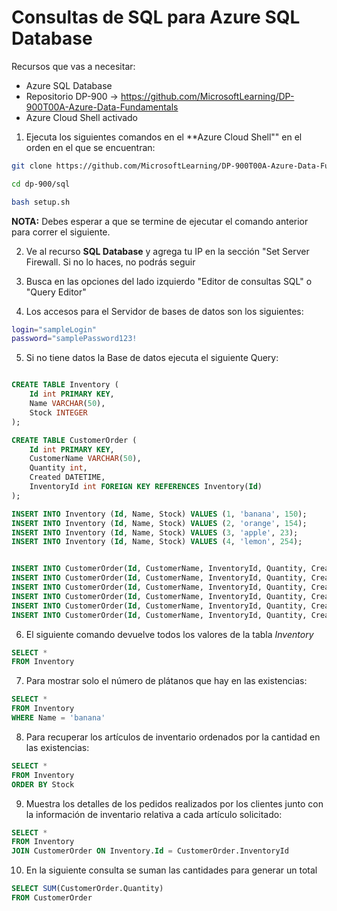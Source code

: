 # Consultas de SQL para Azure SQL Database

Recursos que vas a necesitar:
- Azure SQL Database
- Repositorio DP-900 -> https://github.com/MicrosoftLearning/DP-900T00A-Azure-Data-Fundamentals
- Azure Cloud Shell activado

1. Ejecuta los siguientes comandos en el **Azure Cloud Shell"" en el orden en el que se encuentran:


```Bash
git clone https://github.com/MicrosoftLearning/DP-900T00A-Azure-Data-Fundamentals dp-900
```

```Bash
cd dp-900/sql
```

```Bash
bash setup.sh
```

**NOTA:** Debes esperar a que se termine de ejecutar el comando anterior para correr el siguiente.

2. Ve al recurso **SQL Database** y agrega tu IP en la sección "Set Server Firewall. Si no lo haces, no podrás seguir

3. Busca en las opciones del lado izquierdo "Editor de consultas SQL" o "Query Editor"

4. Los accesos para el Servidor de bases de datos son los siguientes:

```Bash
login="sampleLogin"
password="samplePassword123!
```

5. Si no tiene datos la Base de datos ejecuta el siguiente Query:

```sql

CREATE TABLE Inventory (
	Id int PRIMARY KEY, 
	Name VARCHAR(50), 
	Stock INTEGER
);

CREATE TABLE CustomerOrder (
	Id int PRIMARY KEY, 
	CustomerName VARCHAR(50),
    Quantity int,
    Created DATETIME,
    InventoryId int FOREIGN KEY REFERENCES Inventory(Id)
);

INSERT INTO Inventory (Id, Name, Stock) VALUES (1, 'banana', 150); 
INSERT INTO Inventory (Id, Name, Stock) VALUES (2, 'orange', 154);
INSERT INTO Inventory (Id, Name, Stock) VALUES (3, 'apple', 23); 
INSERT INTO Inventory (Id, Name, Stock) VALUES (4, 'lemon', 254);


INSERT INTO CustomerOrder(Id, CustomerName, InventoryId, Quantity, Created) VALUES (1, 'John Smith', 2, 5, getdate());
INSERT INTO CustomerOrder(Id, CustomerName, InventoryId, Quantity, Created) VALUES (2, 'Jane Brown', 2, 8, getdate());
INSERT INTO CustomerOrder(Id, CustomerName, InventoryId, Quantity, Created) VALUES (3, 'Stephen Stone', 3, 3, getdate());
INSERT INTO CustomerOrder(Id, CustomerName, InventoryId, Quantity, Created) VALUES (4, 'Claire Smith', 1, 1, getdate());
INSERT INTO CustomerOrder(Id, CustomerName, InventoryId, Quantity, Created) VALUES (5, 'Sarah Fedun', 4, 3, getdate());
INSERT INTO CustomerOrder(Id, CustomerName, InventoryId, Quantity, Created) VALUES (6, 'Graham Hinson', 3, 9, getdate());
```

6. El siguiente comando devuelve todos los valores de la tabla *Inventory*

```sql
SELECT * 
FROM Inventory
```

7. Para mostrar solo el número de plátanos que hay en las existencias:

```sql
SELECT * 
FROM Inventory 
WHERE Name = 'banana'
```

8. Para recuperar los artículos de inventario ordenados por la cantidad en las existencias:

```sql
SELECT * 
FROM Inventory 
ORDER BY Stock
```

9. Muestra los detalles de los pedidos realizados por los clientes junto con la información de inventario relativa a cada artículo solicitado:

```sql
SELECT * 
FROM Inventory 
JOIN CustomerOrder ON Inventory.Id = CustomerOrder.InventoryId
```

10. En la siguiente consulta se suman las cantidades para generar un total

```sql
SELECT SUM(CustomerOrder.Quantity) 
FROM CustomerOrder
```

